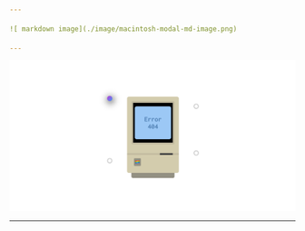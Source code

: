 ```yaml
---

![ markdown image](./image/macintosh-modal-md-image.png)

---
```


![macintosh-modal markdown-image](./image/macintosh-modal%20-readme-image.png)

---
